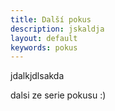 ```yaml
---
title: Další pokus
description: jskaldja
layout: default
keywords: pokus
---
```

jdalkjdlsakda

dalsi ze serie pokusu :)